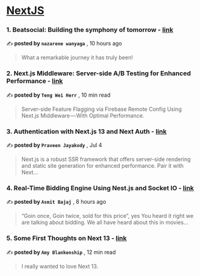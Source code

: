 
<h1><a href=https://medium.com/tag/nextjs/recommended target="_blank" rel="noopener noreferrer">NextJS</a></h1>
<h3>1. Beatsocial: Building the symphony of tomorrow - <a href=https://medium.com/@genarene96/beatsocial-building-the-symphony-of-tomorrow-49f185981cb8?source=tag_recommended_feed---------0-84----------nextjs----------27b91360_d3f4_49eb_beaf_7c6142c1eb9d------- target="_blank" rel="noopener noreferrer">link</a></h3>

✍️ **posted by `nazarene wanyaga`** <date> , 10 hours ago</date>

<blockquote>What a remarkable journey it has truly been!</blockquote>

<h3>2. Next.js Middleware: Server-side A/B Testing for Enhanced Performance - <a href=https://medium.com/gitconnected/next-js-middleware-server-side-a-b-testing-for-enhanced-performance-f13ed0aa0b40?source=tag_recommended_feed---------1-107----------nextjs----------27b91360_d3f4_49eb_beaf_7c6142c1eb9d------- target="_blank" rel="noopener noreferrer">link</a></h3>

✍️ **posted by `Teng Wei Herr`** <date> , 10 min read</date>

<blockquote>Server-side Feature Flagging via Firebase Remote Config Using Next.js Middleware — With Optimal Performance.</blockquote>

<h3>3. Authentication with Next.js 13 and Next Auth - <a href=https://medium.com/ascentic-technology/authentication-with-next-js-13-and-next-auth-9c69d55d6bfd?source=tag_recommended_feed---------2-85----------nextjs----------27b91360_d3f4_49eb_beaf_7c6142c1eb9d------- target="_blank" rel="noopener noreferrer">link</a></h3>

✍️ **posted by `Praveen Jayakody`** <date> , Jul 4</date>

<blockquote>Next.js is a robust SSR framework that offers server-side rendering and static site generation for enhanced performance. Pair it with Next…</blockquote>

<h3>4. Real-Time Bidding Engine Using Nest.js and Socket IO - <a href=https://medium.com/paktolus-engineering/real-time-bidding-engine-using-nest-js-and-socket-io-8a0b62bd5f71?source=tag_recommended_feed---------3-84----------nextjs----------27b91360_d3f4_49eb_beaf_7c6142c1eb9d------- target="_blank" rel="noopener noreferrer">link</a></h3>

✍️ **posted by `Asmit Bajaj`** <date> , 8 hours ago</date>

<blockquote>“Goin once, Goin twice, sold for this price”, yes You heard it right we are talking about bidding. We all have heard about this in movies…</blockquote>

<h3>5. Some First Thoughts on Next 13 - <a href=https://medium.com/better-programming/some-first-thoughts-on-next-13-922a6a6c5200?source=tag_recommended_feed---------4-107----------nextjs----------27b91360_d3f4_49eb_beaf_7c6142c1eb9d------- target="_blank" rel="noopener noreferrer">link</a></h3>

✍️ **posted by `Amy Blankenship`** <date> , 12 min read</date>

<blockquote>I really wanted to love Next 13.</blockquote>

